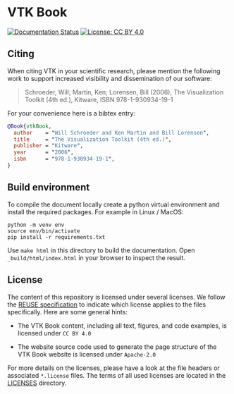 <!-- SPDX-FileCopyrightText: Copyright 2020 VTK Book Authors and Contributors -->
<!-- SPDX-License-Identifier: CC-BY-4.0 -->
# VTK Book

[![Documentation Status](https://readthedocs.org/projects/vtk-book/badge/?version=latest)](https://book.vtk.org/en/latest/?badge=latest)
[![License: CC BY 4.0](https://img.shields.io/badge/License-CC_BY_4.0-lightgrey.svg)](https://creativecommons.org/licenses/by/4.0/)

## Citing

When citing VTK in your scientific research, please mention the following work to support increased visibility and dissemination of our software:

> Schroeder, Will; Martin, Ken; Lorensen, Bill (2006), The Visualization Toolkit (4th ed.), Kitware, ISBN 978-1-930934-19-1

For your convenience here is a bibtex entry:

```bibtex
@Book{vtkBook,
  author    = "Will Schroeder and Ken Martin and Bill Lorensen",
  title     = "The Visualization Toolkit (4th ed.)",
  publisher = "Kitware",
  year      = "2006",
  isbn      = "978-1-930934-19-1",
}
```

## Build environment

To compile the document locally create a python virtual environment and install the required packages.
For example in Linux / MacOS:
```
python -m venv env
source env/bin/activate
pip install -r requirements.txt
```

Use `make html` in this directory to build the documentation.
Open `_build/html/index.html` in your browser to inspect the result.

## License

The content of this repository is licensed under several licenses. We follow the [REUSE specification](https://reuse.software/) to indicate which license applies to the files specifically. Here are some general hints:

* The VTK Book content, including all text, figures, and code examples, is licensed under `CC BY 4.0`

* The website source code used to generate the page structure of the VTK Book website is licensed under `Apache-2.0`

For more details on the licenses, please have a look at the file headers or associated `*.license` files. The terms of all used licenses are located in the [LICENSES](https://github.com/Kitware/vtk-book/tree/master/LICENSES) directory.
